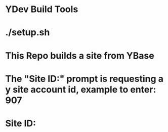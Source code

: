 # YDev Build Tools
# ./setup.sh


# This Repo builds a site from YBase
# The "Site ID:" prompt is requesting a y site account id, example to enter: 907
# Site ID: 
#